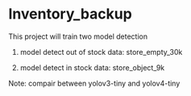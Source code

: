 # Inventory_backup
This project will train two model detection

1. model detect out of stock
    data: store_empty_30k

2. model detect in stock
    data: store_object_9k

Note: compair between yolov3-tiny and yolov4-tiny

